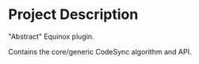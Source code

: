 # Project Description

"Abstract" Equinox plugin. 

Contains the core/generic CodeSync algorithm and API.